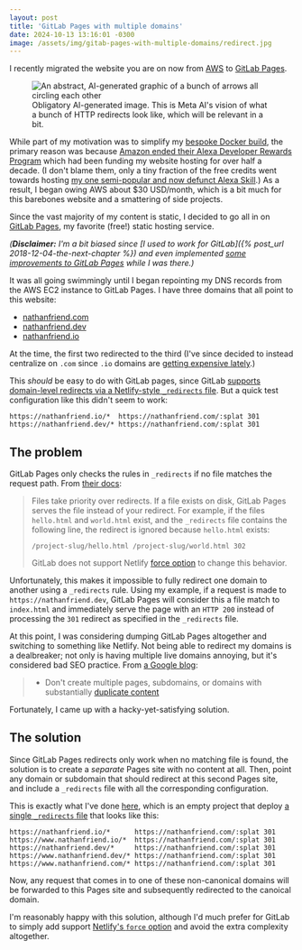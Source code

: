 ```yaml
---
layout: post
title: 'GitLab Pages with multiple domains'
date: 2024-10-13 13:16:01 -0300
image: /assets/img/gitab-pages-with-multiple-domains/redirect.jpg
---
```


I recently migrated the website you are on now from [AWS](https://aws.amazon.com/) to [GitLab Pages](https://docs.gitlab.com/ee/user/project/pages/).

<figure>
    <img loading="lazy" src="{{ '/assets/img/gitab-pages-with-multiple-domains/redirect.jpg' | relative_url }}" alt="An abstract, AI-generated graphic of a bunch of arrows all circling each other" />
    <figcaption>Obligatory AI-generated image. This is Meta AI's vision of what a bunch of HTTP redirects look like, which will be relevant in a bit.</figcaption>
</figure>

While part of my motivation was to simplify my [bespoke Docker build](https://gitlab.com/nfriend/website-3.0-docker), the primary reason was because [Amazon ended their Alexa Developer Rewards Program](https://www.theverge.com/2024/4/10/24126291/amazon-stop-paying-developers-alexa-skills) which had been funding my website hosting for over half a decade. (I don't blame them, only a tiny fraction of the free credits went towards hosting [my one semi-popular and now defunct Alexa Skill](https://gitlab.com/nfriend/days-until).) As a result, I began owing AWS about $30 USD/month, which is a bit much for this barebones website and a smattering of side projects.

Since the vast majority of my content is static, I decided to go all in on [GitLab Pages](https://docs.gitlab.com/ee/user/project/pages/), my favorite (free!) static hosting service.

_(**Disclaimer:** I'm a bit biased since [I used to work for GitLab]({% post_url 2018-12-04-the-next-chapter %}) and even implemented [some improvements to GitLab Pages](https://gitlab.com/gitlab-org/gitlab-pages/-/merge_requests/458) while I was there.)_

It was all going swimmingly until I began repointing my DNS records from the AWS EC2 instance to GitLab Pages. I have three domains that all point to this website:

- [nathanfriend.com](https://nathanfriend.com)
- [nathanfriend.dev](https://nathanfriend.dev)
- [nathanfriend.io](https://nathanfriend.op)

At the time, the first two redirected to the third (I've since decided to instead centralize on `.com` since `.io` domains are [getting expensive lately](https://news.ycombinator.com/item?id=29403773).)

This _should_ be easy to do with GitLab pages, since GitLab [supports domain-level redirects via a Netlify-style `_redirects` file](https://docs.gitlab.com/ee/user/project/pages/redirects.html#domain-level-redirects). But a quick test configuration like this didn't seem to work:

```plaintext
https://nathanfriend.io/*  https://nathanfriend.com/:splat 301
https://nathanfriend.dev/* https://nathanfriend.com/:splat 301
```

## The problem

GitLab Pages only checks the rules in `_redirects` if no file matches the request path. From [their docs](https://docs.gitlab.com/ee/user/project/pages/redirects.html#files-override-redirects):

> Files take priority over redirects. If a file exists on disk, GitLab Pages serves the file instead of your redirect. For example, if the files `hello.html` and `world.html` exist, and the `_redirects` file contains the following line, the redirect is ignored because `hello.html` exists:
>
> ```
> /project-slug/hello.html /project-slug/world.html 302
> ```
>
> GitLab does not support Netlify [force option](https://docs.netlify.com/routing/redirects/rewrites-proxies/#shadowing) to change this behavior.

Unfortunately, this makes it impossible to fully redirect one domain to another using a `_redirects` rule. Using my example, if a request is made to `https://nathanfriend.dev`, GitLab Pages will consider this a file match to `index.html` and immediately serve the page with an `HTTP 200` instead of processing the `301` redirect as specified in the `_redirects` file.

At this point, I was considering dumping GitLab Pages altogether and switching to something like Netlify. Not being able to redirect my domains is a dealbreaker; not only is having multiple live domains annoying, but it's considered bad SEO practice. From [a Google blog](https://developers.google.com/search/blog/2008/09/demystifying-duplicate-content-penalty):

> - Don't create multiple pages, subdomains, or domains with substantially [duplicate content](https://developers.google.com/search/docs/advanced/guidelines/duplicate-content.)

Fortunately, I came up with a hacky-yet-satisfying solution.

## The solution

Since GitLab Pages redirects only work when no matching file is found, the solution is to create a _separate_ Pages site with no content at all. Then, point any domain or subdomain that should redirect at this second Pages site, and include a `_redirects` file with all the corresponding configuration.

This is exactly what I've done [here](https://gitlab.com/nfriend/nathanfriend.com-redirector/-/blob/main/public/_redirects?ref_type=heads), which is an empty project that deploy [a single `_redirects` file](https://gitlab.com/nfriend/nathanfriend.com-redirector/-/blob/main/public/_redirects?ref_type=heads) that looks like this:

```plaintext
https://nathanfriend.io/*      https://nathanfriend.com/:splat 301
https://www.nathanfriend.io/*  https://nathanfriend.com/:splat 301
https://nathanfriend.dev/*     https://nathanfriend.com/:splat 301
https://www.nathanfriend.dev/* https://nathanfriend.com/:splat 301
https://www.nathanfriend.com/* https://nathanfriend.com/:splat 301
```

Now, any request that comes in to one of these non-canonical domains will be forwarded to this Pages site and subsequently redirected to the canoical domain.

I'm reasonably happy with this solution, although I'd much prefer for GitLab to simply add support [Netlify's `force` option](https://docs.netlify.com/routing/redirects/rewrites-proxies/#shadowing) and avoid the extra complexity altogether.
